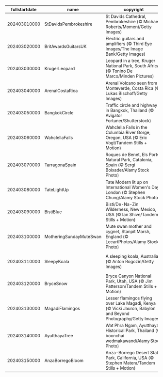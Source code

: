 |fullstartdate|name|copyright|title|image|
|--|--|--|--|--|
202403010000|StDavidsPembrokeshire|St Davids Cathedral, Pembrokeshire (© Michael Roberts/Moment/Getty Images)|Happy Saint David's Day!|![](/en-GB/2024/03/202403010000StDavidsPembrokeshire.jpg)|
202403020000|BritAwardsGuitarsUK|Electric guitars and amplifiers (© Third Eye Images/The Image Bank/Getty Images)|Lights, camera, music!|![](/en-GB/2024/03/202403020000BritAwardsGuitarsUK.jpg)|
202403030000|KrugerLeopard|Leopard in a tree, Kruger National Park, South Africa (© Tonino De Marco/Minden Pictures)|A dappled acrobat|![](/en-GB/2024/03/202403030000KrugerLeopard.jpg)|
202403040000|ArenalCostaRica|Arenal Volcano seen from Monteverde, Costa Rica (© Lukas Bischoff/Getty Images)|A sleeping beauty|![](/en-GB/2024/03/202403040000ArenalCostaRica.jpg)|
202403050000|BangkokCircle|Traffic circle and highway in Bangkok, Thailand (© Avigator Fortuner/Shutterstock)|Stuck in a loop?|![](/en-GB/2024/03/202403050000BangkokCircle.jpg)|
202403060000|WahclellaFalls|Wahclella Falls in the Columbia River Gorge, Oregon, USA (© Eric Vogt/Tandem Stills + Motion)|Get your splash on|![](/en-GB/2024/03/202403060000WahclellaFalls.jpg)|
202403070000|TarragonaSpain|Roques de Benet, Els Ports Natural Park, Catalonia, Spain (© Sergi Boixader/Alamy Stock Photo)|Reaching new heights|![](/en-GB/2024/03/202403070000TarragonaSpain.jpg)|
202403080000|TateLightUp|Tate Modern lit up on International Women's Day, London (© Stephen Chung/Alamy Stock Photo)|Right to shine|![](/en-GB/2024/03/202403080000TateLightUp.jpg)|
202403090000|BistiBlue|Bisti/De-Na-Zin Wilderness, New Mexico, USA (© Ian Shive/Tandem Stills + Motion)|Transformed by time|![](/en-GB/2024/03/202403090000BistiBlue.jpg)|
202403100000|MotheringSundayMuteSwan|Mute swan mother and cygnet, Stanpit Marsh, England (© LecartPhotos/Alamy Stock Photo)|All aboard the mothership|![](/en-GB/2024/03/202403100000MotheringSundayMuteSwan.jpg)|
202403110000|SleepyKoala|A sleeping koala, Australia (© Anton Rogozin/Getty Images)|Sweet dreams are made of leaves|![](/en-GB/2024/03/202403110000SleepyKoala.jpg)|
202403120000|BryceSnow|Bryce Canyon National Park, Utah, USA (© Jim Patterson/Tandem Stills + Motion)|Guardians of the canyon|![](/en-GB/2024/03/202403120000BryceSnow.jpg)|
202403130000|MagadiFlamingos|Lesser flamingos flying over Lake Magadi, Kenya (© Vicki Jauron, Babylon and Beyond Photography/Getty Images)|Bird's-eye view|![](/en-GB/2024/03/202403130000MagadiFlamingos.jpg)|
202403140000|AyutthayaTree|Wat Phra Ngam, Ayutthaya Historical Park, Thailand (© boonchai wedmakawand/Alamy Stock Photo)|A piece of pi|![](/en-GB/2024/03/202403140000AyutthayaTree.jpg)|
202403150000|AnzaBorregoBloom|Anza-Borrego Desert State Park, California, USA (© Stephen Matera/Tandem Stills + Motion)|A splash of spring|![](/en-GB/2024/03/202403150000AnzaBorregoBloom.jpg)|
